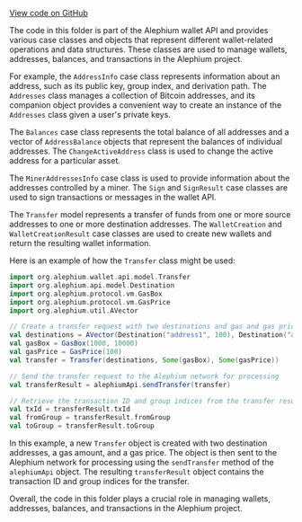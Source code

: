 [View code on GitHub](https://github.com/alephium/alephium/.autodoc/docs/json/wallet/src/main/scala/org/alephium/wallet/api/model)

The code in this folder is part of the Alephium wallet API and provides various case classes and objects that represent different wallet-related operations and data structures. These classes are used to manage wallets, addresses, balances, and transactions in the Alephium project.

For example, the `AddressInfo` case class represents information about an address, such as its public key, group index, and derivation path. The `Addresses` class manages a collection of Bitcoin addresses, and its companion object provides a convenient way to create an instance of the `Addresses` class given a user's private keys.

The `Balances` case class represents the total balance of all addresses and a vector of `AddressBalance` objects that represent the balances of individual addresses. The `ChangeActiveAddress` class is used to change the active address for a particular asset.

The `MinerAddressesInfo` case class is used to provide information about the addresses controlled by a miner. The `Sign` and `SignResult` case classes are used to sign transactions or messages in the wallet API.

The `Transfer` model represents a transfer of funds from one or more source addresses to one or more destination addresses. The `WalletCreation` and `WalletCreationResult` case classes are used to create new wallets and return the resulting wallet information.

Here is an example of how the `Transfer` class might be used:

```scala
import org.alephium.wallet.api.model.Transfer
import org.alephium.api.model.Destination
import org.alephium.protocol.vm.GasBox
import org.alephium.protocol.vm.GasPrice
import org.alephium.util.AVector

// Create a transfer request with two destinations and gas and gas price specified
val destinations = AVector(Destination("address1", 100), Destination("address2", 200))
val gasBox = GasBox(1000, 10000)
val gasPrice = GasPrice(100)
val transfer = Transfer(destinations, Some(gasBox), Some(gasPrice))

// Send the transfer request to the Alephium network for processing
val transferResult = alephiumApi.sendTransfer(transfer)

// Retrieve the transaction ID and group indices from the transfer result
val txId = transferResult.txId
val fromGroup = transferResult.fromGroup
val toGroup = transferResult.toGroup
```

In this example, a new `Transfer` object is created with two destination addresses, a gas amount, and a gas price. The object is then sent to the Alephium network for processing using the `sendTransfer` method of the `alephiumApi` object. The resulting `transferResult` object contains the transaction ID and group indices for the transfer.

Overall, the code in this folder plays a crucial role in managing wallets, addresses, balances, and transactions in the Alephium project.
